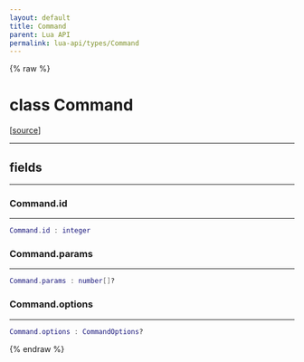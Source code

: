 ```yaml
---
layout: default
title: Command
parent: Lua API
permalink: lua-api/types/Command
---
```


{% raw %}

# class Command





[<a href="https://github.com/beyond-all-reason/RecoilEngine/blob/b4d0041e4c68c34dace9abf492f9193d28ef5d7e/rts/Lua/LuaSyncedRead.cpp#L6162-L6167" target="_blank">source</a>]







---



## fields
---

### Command.id
---
```lua
Command.id : integer
```










### Command.params
---
```lua
Command.params : number[]?
```










### Command.options
---
```lua
Command.options : CommandOptions?
```












{% endraw %}